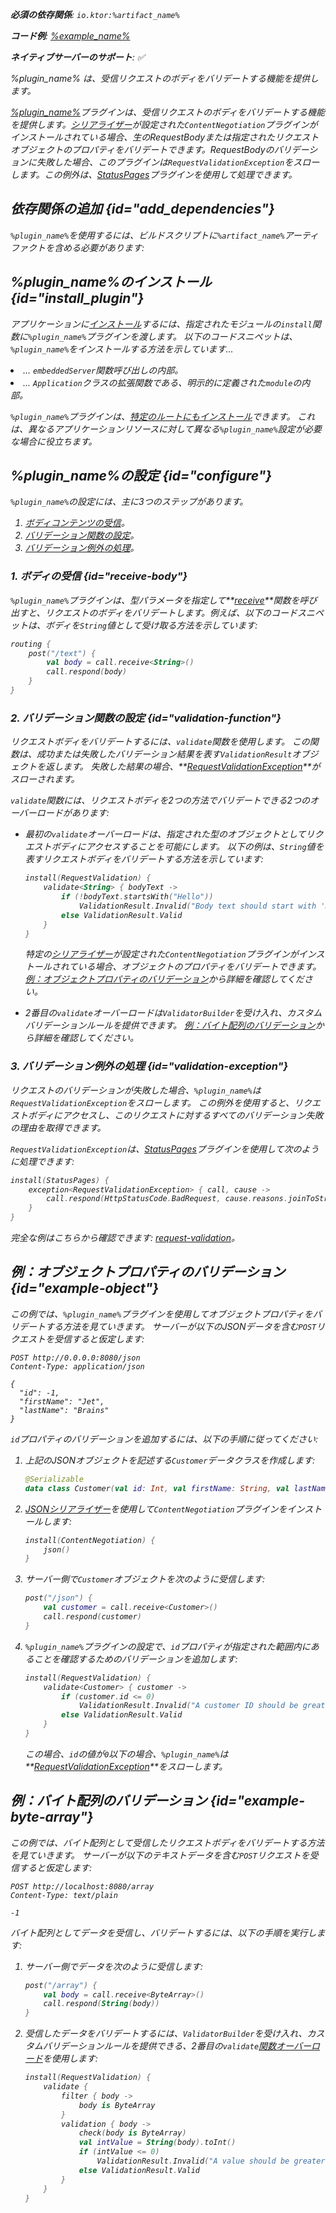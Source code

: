 [//]: # (title: リクエストのバリデーション)

<show-structure for="chapter" depth="2"/>
<primary-label ref="server-plugin"/>

<var name="plugin_name" value="RequestValidation"/>
<var name="package_name" value="io.ktor.server.plugins.requestvalidation"/>
<var name="artifact_name" value="ktor-server-request-validation"/>

<tldr>
<p>
<b>必須の依存関係</b>: <code>io.ktor:%artifact_name%</code>
</p>
<var name="example_name" value="request-validation"/>
<p>
    <b>コード例</b>:
    <a href="https://github.com/ktorio/ktor-documentation/tree/%ktor_version%/codeSnippets/snippets/%example_name%">
        %example_name%
    </a>
</p>
<p>
    <b><Links href="/ktor/server-native" summary="Ktor supports Kotlin/Native and allows you to run a server without an additional runtime or virtual machine.">ネイティブサーバー</Links>のサポート</b>: ✅
</p>
</tldr>

<link-summary>
%plugin_name% は、受信リクエストのボディをバリデートする機能を提供します。
</link-summary>

[%plugin_name%](https://api.ktor.io/ktor-server-request-validation/io.ktor.server.plugins.requestvalidation/-request-validation.html)プラグインは、受信リクエストのボディをバリデートする機能を提供します。[シリアライザー](server-serialization.md#configure_serializer)が設定された`ContentNegotiation`プラグインがインストールされている場合、生のRequestBodyまたは指定されたリクエストオブジェクトのプロパティをバリデートできます。RequestBodyのバリデーションに失敗した場合、このプラグインは`RequestValidationException`をスローします。この例外は、[StatusPages](server-status-pages.md)プラグインを使用して処理できます。

## 依存関係の追加 {id="add_dependencies"}

<p>
    <code>%plugin_name%</code>を使用するには、ビルドスクリプトに<code>%artifact_name%</code>アーティファクトを含める必要があります:
</p>
<Tabs group="languages">
    <TabItem title="Gradle (Kotlin)" group-key="kotlin">
        <code-block lang="Kotlin" code="            implementation(&quot;io.ktor:%artifact_name%:$ktor_version&quot;)"/>
    </TabItem>
    <TabItem title="Gradle (Groovy)" group-key="groovy">
        <code-block lang="Groovy" code="            implementation &quot;io.ktor:%artifact_name%:$ktor_version&quot;"/>
    </TabItem>
    <TabItem title="Maven" group-key="maven">
        <code-block lang="XML" code="            &lt;dependency&gt;&#10;                &lt;groupId&gt;io.ktor&lt;/groupId&gt;&#10;                &lt;artifactId&gt;%artifact_name%-jvm&lt;/artifactId&gt;&#10;                &lt;version&gt;${ktor_version}&lt;/version&gt;&#10;            &lt;/dependency&gt;"/>
    </TabItem>
</Tabs>

## %plugin_name%のインストール {id="install_plugin"}

<p>
    アプリケーションに<a href="#install">インストール</a>するには、指定された<Links href="/ktor/server-modules" summary="Modules allow you to structure your application by grouping routes.">モジュール</Links>の<code>install</code>関数に<code>%plugin_name%</code>プラグインを渡します。
    以下のコードスニペットは、<code>%plugin_name%</code>をインストールする方法を示しています...
</p>
<list>
    <li>
        ... <code>embeddedServer</code>関数呼び出しの内部。
    </li>
    <li>
        ... <code>Application</code>クラスの拡張関数である、明示的に定義された<code>module</code>の内部。
    </li>
</list>
<Tabs>
    <TabItem title="embeddedServer">
        <code-block lang="kotlin" code="            import io.ktor.server.engine.*&#10;            import io.ktor.server.netty.*&#10;            import io.ktor.server.application.*&#10;            import %package_name%.*&#10;&#10;            fun main() {&#10;                embeddedServer(Netty, port = 8080) {&#10;                    install(%plugin_name%)&#10;                    // ...&#10;                }.start(wait = true)&#10;            }"/>
    </TabItem>
    <TabItem title="module">
        <code-block lang="kotlin" code="            import io.ktor.server.application.*&#10;            import %package_name%.*&#10;            // ...&#10;            fun Application.module() {&#10;                install(%plugin_name%)&#10;                // ...&#10;            }"/>
    </TabItem>
</Tabs>
<p>
    <code>%plugin_name%</code>プラグインは、<a href="#install-route">特定のルートにもインストール</a>できます。
    これは、異なるアプリケーションリソースに対して異なる<code>%plugin_name%</code>設定が必要な場合に役立ちます。
</p>

## %plugin_name%の設定 {id="configure"}

<code>%plugin_name%</code>の設定には、主に3つのステップがあります。

1. [ボディコンテンツの受信](#receive-body)。
2. [バリデーション関数の設定](#validation-function)。
3. [バリデーション例外の処理](#validation-exception)。

### 1. ボディの受信 {id="receive-body"}

<code>%plugin_name%</code>プラグインは、型パラメータを指定して**[receive](server-requests.md#body_contents)**関数を呼び出すと、リクエストのボディをバリデートします。例えば、以下のコードスニペットは、ボディを<code>String</code>値として受け取る方法を示しています:

```kotlin
routing {
    post("/text") {
        val body = call.receive<String>()
        call.respond(body)
    }
}
```

### 2. バリデーション関数の設定 {id="validation-function"}

リクエストボディをバリデートするには、<code>validate</code>関数を使用します。
この関数は、成功または失敗したバリデーション結果を表す<code>ValidationResult</code>オブジェクトを返します。
失敗した結果の場合、**[RequestValidationException](#validation-exception)**がスローされます。

<code>validate</code>関数には、リクエストボディを2つの方法でバリデートできる2つのオーバーロードがあります:

- 最初の<code>validate</code>オーバーロードは、指定された型のオブジェクトとしてリクエストボディにアクセスすることを可能にします。
   以下の例は、<code>String</code>値を表すリクエストボディをバリデートする方法を示しています:
   ```kotlin
   install(RequestValidation) {
       validate<String> { bodyText ->
           if (!bodyText.startsWith("Hello"))
               ValidationResult.Invalid("Body text should start with 'Hello'")
           else ValidationResult.Valid
       }
   }
   ```

   特定の[シリアライザー](server-serialization.md#configure_serializer)が設定された<code>ContentNegotiation</code>プラグインがインストールされている場合、オブジェクトのプロパティをバリデートできます。[例：オブジェクトプロパティのバリデーション](#example-object)から詳細を確認してください。

- 2番目の<code>validate</code>オーバーロードは<code>ValidatorBuilder</code>を受け入れ、カスタムバリデーションルールを提供できます。
   [例：バイト配列のバリデーション](#example-byte-array)から詳細を確認してください。

### 3. バリデーション例外の処理 {id="validation-exception"}

リクエストのバリデーションが失敗した場合、<code>%plugin_name%</code>は<code>RequestValidationException</code>をスローします。
この例外を使用すると、リクエストボディにアクセスし、このリクエストに対するすべてのバリデーション失敗の理由を取得できます。

<code>RequestValidationException</code>は、[StatusPages](server-status-pages.md)プラグインを使用して次のように処理できます:

```kotlin
install(StatusPages) {
    exception<RequestValidationException> { call, cause ->
        call.respond(HttpStatusCode.BadRequest, cause.reasons.joinToString())
    }
}
```

完全な例はこちらから確認できます: [request-validation](https://github.com/ktorio/ktor-documentation/tree/%ktor_version%/codeSnippets/snippets/request-validation)。

## 例：オブジェクトプロパティのバリデーション {id="example-object"}

この例では、<code>%plugin_name%</code>プラグインを使用してオブジェクトプロパティをバリデートする方法を見ていきます。
サーバーが以下のJSONデータを含む<code>POST</code>リクエストを受信すると仮定します:

```HTTP
POST http://0.0.0.0:8080/json
Content-Type: application/json

{
  "id": -1,
  "firstName": "Jet",
  "lastName": "Brains"
}
```

<code>id</code>プロパティのバリデーションを追加するには、以下の手順に従ってください:

1. 上記のJSONオブジェクトを記述する<code>Customer</code>データクラスを作成します:
   ```kotlin
   @Serializable
   data class Customer(val id: Int, val firstName: String, val lastName: String)
   ```

2. [JSONシリアライザー](server-serialization.md#register_json)を使用して<code>ContentNegotiation</code>プラグインをインストールします:
   ```kotlin
   install(ContentNegotiation) {
       json()
   }
   ```

3. サーバー側で<code>Customer</code>オブジェクトを次のように受信します:
   ```kotlin
   post("/json") {
       val customer = call.receive<Customer>()
       call.respond(customer)
   }
   ```
4. <code>%plugin_name%</code>プラグインの設定で、<code>id</code>プロパティが指定された範囲内にあることを確認するためのバリデーションを追加します:
   ```kotlin
   install(RequestValidation) {
       validate<Customer> { customer ->
           if (customer.id <= 0)
               ValidationResult.Invalid("A customer ID should be greater than 0")
           else ValidationResult.Valid
       }
   }
   ```
   
   この場合、<code>id</code>の値が<code>0</code>以下の場合、<code>%plugin_name%</code>は**[RequestValidationException](#validation-exception)**をスローします。

## 例：バイト配列のバリデーション {id="example-byte-array"}

この例では、バイト配列として受信したリクエストボディをバリデートする方法を見ていきます。
サーバーが以下のテキストデータを含む<code>POST</code>リクエストを受信すると仮定します:

```HTTP
POST http://localhost:8080/array
Content-Type: text/plain

-1
```

バイト配列としてデータを受信し、バリデートするには、以下の手順を実行します:

1. サーバー側でデータを次のように受信します:
   ```kotlin
   post("/array") {
       val body = call.receive<ByteArray>()
       call.respond(String(body))
   }
   ```
2. 受信したデータをバリデートするには、<code>ValidatorBuilder</code>を受け入れ、カスタムバリデーションルールを提供できる、2番目の<code>validate</code>[関数オーバーロード](#validation-function)を使用します:
   ```kotlin
   install(RequestValidation) {
       validate {
           filter { body ->
               body is ByteArray
           }
           validation { body ->
               check(body is ByteArray)
               val intValue = String(body).toInt()
               if (intValue <= 0)
                   ValidationResult.Invalid("A value should be greater than 0")
               else ValidationResult.Valid
           }
       }
   }
   ```